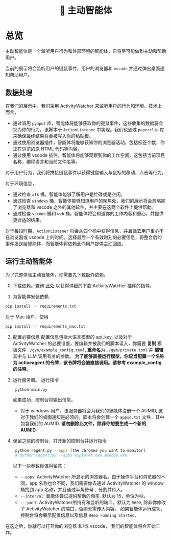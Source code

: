 <div align = "center">
    <h1> 🤖 主动智能体 </h1>
</div>

# 总览

主动智能体是一个监听用户行为和外部环境的智能体，它将尽可能做到主动和帮助用户。

当前的展示将会监听用户的键鼠事件，用户的浏览器和 `vscode` 并通过弹出桌面通知帮助用户。

## 数据处理
在我们的展示中，我们采用 ActivityWatcher 来监听用户的行为和环境。技术上而言，
- 通过调用 `pynput` 库，智能体将能够获取你的键鼠事件，这些收集的数据将会视为你的行为，该脚本于 `ActionListener` 中实现。我们也通过 `paperclip` 库来确保最终结果将会被写入你的粘贴板。
- 通过使用浏览器插件，智能体将能够获知你的浏览器活动，包括标签个数，你正在浏览的原 HTML 代码等内容。
- 通过使用 vscode 插件，智能体将能够观察到你的工作空间，这包括当前项目名称，编程语言和当前文件名等。

对于用户行为，我们将拼接键鼠事件以获得键盘输入与鼠标的移动，点击等行为。

对于环境信息，
- 通过检查 `afk` 桶，智能体能够了解用户是忙碌或是空闲。
- 通过检查 `windows` 桶，智能体能够知道用户的聚焦处，我们的展示将会忽略除了浏览器和 vscode 之外的其他软件，并主要在这两个软件上提供帮助。
- 通过检查 `vscode` 桶和 `web` 桶，智能体将会知道你的工作内容和重心，并提供更合适的结果。

对于每段时期，`ActionListener` 将会从四个桶中获得信息，并且筛去用户重心不在浏览器或 vscode 上的时间。选择最后一个有效时刻的必要信息，将整合后的事件发送给智能体，而智能体将依赖此向用户提供主动回应。

## 运行主动智能体
为了完整体验主动智能体，你需要先下载额外依赖。

0. 下载依赖。查询 [此处](../README.md#install-activity-watcher) 以获得详细的下载 ActivityWatcher 插件的指导。

1. 为智能体安装依赖.
  ```bash
  pip install -r requirements.txt
  ```
  对于 Mac 用户，使用
  ```bash
  pip install -r requirements_mac.txt
  ```

2. 配置必要信息
  配置信息包括大语言模型的 api_key, 以及对于 ActivityWatcher 的必要设置，要编辑并被我们的脚本读入，你需要 **复制** 模板文件 `./gym/example_config.toml`, **重命名**为 `./gym/private.toml` 并 **编辑** 其中与 LLM 调用有关的参数。
  **为了能够直接运行模型，你应当配置一个名称为 activeagent 的令牌，该令牌将会被直接调用。请参考 example_config 的注释。**

3. 运行服务器。
   运行指令
   ```bash
    python main.py
    ```
    如果成功，控制台将输出信息。
    - 对于 windows 用户，该服务器将会为我们的智能体注册一个 AUMID, 这对于我们的桌面通知是必须的。脚本将会创建一个 `appid.txt` 文件，其中包含我们的 AUMID. **请勿删除此文件，除非你想要生成一个新的 AUMID**。

4. 保留之前的控制台，打开新的控制台并运行指令
   ```bash
    python ragent.py --apps [the chromes you want to monitor]
    # python ragent.py --apps explorer.exe,msedge.exe
    ```
    以下一些参数你值得留意：
    - `--apps`: ActivityWatcher 所显示的浏览器名。由于操作平台和浏览器的不同，app 名称也会不同，我们需要你去通过 ActivityWatcher 的 window 桶找到 app 名称，并且通过半角符号 `,` 分割并传入。
    - `--interval`: 智能体尝试提供帮助的频率. 默认为 15，单位为秒。
    - `--_port`: ActivityWatcher所持有和监听的端口，默认为 `5600`, 除非你修改了 ActivityWatcher 的端口，否则无需传入内容。
    如果智能体运行成功，控制台将会展示配置信息以及信息 `Demo running Started.`

在这之后，你就可以打开你的浏览器 和/或 vscode， 我们的智能体将会开始工作。

